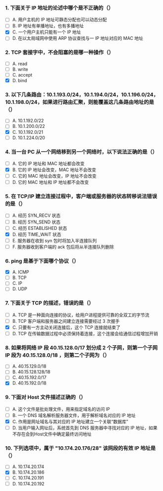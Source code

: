 ### 1. 下面关于 IP 地址的论述中哪个是不正确的（）
- [ ] A. 用户主机的 IP 地址可静态分配也可以动态分配
- [ ] B. IP 地址有单播地址，也有多播地址
- [x] C. 一个用户主机只能有一个 IP 地址
- [ ] D. 在以太局域网中使用 ARP 协议查找与一 IP 地址对应的 MAC 地址

### 2. TCP 套接字中，不会阻塞的是哪一种操作（）
- [ ] A. read
- [ ] B. write
- [ ] C. accept
- [x] D. bind

### 3. 以下几条路由：10.1.193.0/24，10.1.194.0/24，10.1.196.0/24，10.1.198.0/24，如果进行路由汇聚，则能覆盖这几条路由地址的是（）
- [ ] A. 10.1.192.0/22
- [ ] B. 10.1.200.0/22
- [x] C. 10.1.192.0/21
- [ ] D. 10.1.224.0/20

### 4. 当一台 PC 从一个网络移到另一个网络时，以下说法正确的是（）
- [ ] A. 它的 IP 地址和 MAC 地址都会改变
- [x] B. 它的 IP 地址会改变，MAC 地址不会改变
- [ ] C. 它的 MAC 地址会改变，IP 地址不会改变
- [ ] D. 它的 MAC 地址和 IP 地址都不会改变

### 5. 在 TCP/IP 建立连接过程中，客户端或服务器的状态转移说法错误的是（）
- [ ] A. 经历 SYN_RECV 状态
- [ ] B. 经历 SYN_SEND 状态
- [ ] C. 经历 ESTABLISHED 状态
- [x] D. 经历 TIME_WAIT 状态
- [ ] E. 服务器在收到 syn 包时将加入半连接队列
- [ ] F. 服务器收到客户端的 ack 包后将从半连接队列删除

### 6. ping 是基于下面哪个协议（）
- [x] A. ICMP
- [ ] B. TCP
- [ ] C. IP
- [ ] D. UDP

### 7. 下面关于 TCP 的描述，错误的是（）
- [ ] A. TCP 是一种面向连接的协议，给用户进程提供可靠的全双工的字节流
- [ ] B. TCP 客户端和服务器之间建立连接需要经过 3 次握手
- [x] C. 只要有一方主动关闭连接后，这个 TCP 连接就结束了
- [ ] D. TCP 在传输数据过程中必须保持着连接，这个连接会给通信过程增加开销

### 8. 如果将网络 IP 段 40.15.128.0/17 划分成 2 个子网，则第一个子网 IP 段为 40.15.128.0/18 ，则第二个子网为（）
- [ ] A. 40.15.129.0/18
- [ ] B. 40.15.128.128/18
- [ ] C. 40.15.192.0/17
- [x] D. 40.15.192.0/18

### 9. 下面对 Host 文件描述正确的（）
- [ ] A. 这个文件是批处理文件，用来指定域名的访问 IP
- [ ] B. 一个 DNS 域名解析服务器文件，用于解析域名对应的 IP 地址
- [x] C. 作用是网址域名与其对应的 IP 地址建立一个关联“数据库”
- [ ] D. 当用户输入网址后，系统首先到 DNS 服务器中寻找对应的 IP 地址，如果不存在会到Host文件中确定最终访问地址

### 10. 下列选项中，属于 "10.174.20.176/28" 该网段的有效 IP 地址是（）
- [ ] A. 10.174.20.174
- [x] B. 10.174.20.186
- [ ] C. 10.174.20.191
- [ ] D. 10.174.20.192
